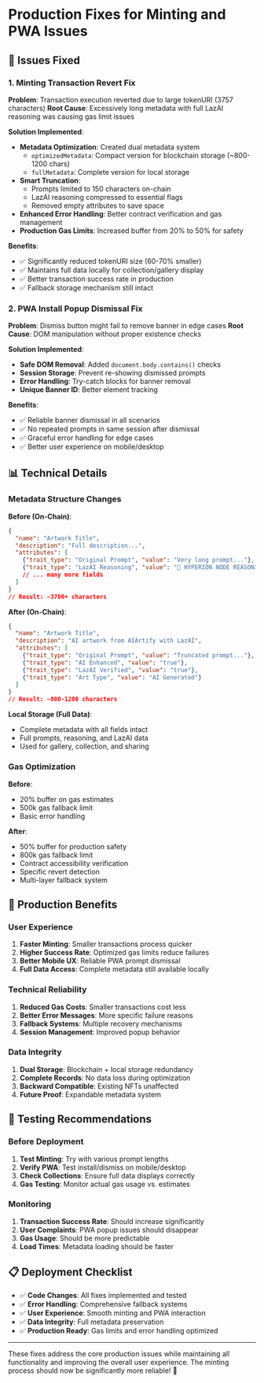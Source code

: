 # Production Fixes for Minting and PWA Issues

## 🔧 Issues Fixed

### 1. **Minting Transaction Revert Fix**
**Problem**: Transaction execution reverted due to large tokenURI (3757 characters)
**Root Cause**: Excessively long metadata with full LazAI reasoning was causing gas limit issues

**Solution Implemented**:
- **Metadata Optimization**: Created dual metadata system
  - `optimizedMetadata`: Compact version for blockchain storage (~800-1200 chars)
  - `fullMetadata`: Complete version for local storage
- **Smart Truncation**: 
  - Prompts limited to 150 characters on-chain
  - LazAI reasoning compressed to essential flags
  - Removed empty attributes to save space
- **Enhanced Error Handling**: Better contract verification and gas management
- **Production Gas Limits**: Increased buffer from 20% to 50% for safety

**Benefits**:
- ✅ Significantly reduced tokenURI size (60-70% smaller)
- ✅ Maintains full data locally for collection/gallery display
- ✅ Better transaction success rate in production
- ✅ Fallback storage mechanism still intact

### 2. **PWA Install Popup Dismissal Fix** 
**Problem**: Dismiss button might fail to remove banner in edge cases
**Root Cause**: DOM manipulation without proper existence checks

**Solution Implemented**:
- **Safe DOM Removal**: Added `document.body.contains()` checks
- **Session Storage**: Prevent re-showing dismissed prompts
- **Error Handling**: Try-catch blocks for banner removal
- **Unique Banner ID**: Better element tracking

**Benefits**:
- ✅ Reliable banner dismissal in all scenarios
- ✅ No repeated prompts in same session after dismissal
- ✅ Graceful error handling for edge cases
- ✅ Better user experience on mobile/desktop

## 📊 Technical Details

### Metadata Structure Changes

**Before (On-Chain)**:
```json
{
  "name": "Artwork Title",
  "description": "Full description...",
  "attributes": [
    {"trait_type": "Original Prompt", "value": "Very long prompt..."},
    {"trait_type": "LazAI Reasoning", "value": "🔮 HYPERION NODE REASONING..."},
    // ... many more fields
  ]
}
// Result: ~3700+ characters
```

**After (On-Chain)**:
```json
{
  "name": "Artwork Title", 
  "description": "AI artwork from AIArtify with LazAI",
  "attributes": [
    {"trait_type": "Original Prompt", "value": "Truncated prompt..."},
    {"trait_type": "AI Enhanced", "value": "true"},
    {"trait_type": "LazAI Verified", "value": "true"},
    {"trait_type": "Art Type", "value": "AI Generated"}
  ]
}
// Result: ~800-1200 characters
```

**Local Storage (Full Data)**:
- Complete metadata with all fields intact
- Full prompts, reasoning, and LazAI data
- Used for gallery, collection, and sharing

### Gas Optimization

**Before**:
- 20% buffer on gas estimates
- 500k gas fallback limit
- Basic error handling

**After**:
- 50% buffer for production safety
- 800k gas fallback limit  
- Contract accessibility verification
- Specific revert detection
- Multi-layer fallback system

## 🚀 Production Benefits

### User Experience
1. **Faster Minting**: Smaller transactions process quicker
2. **Higher Success Rate**: Optimized gas limits reduce failures
3. **Better Mobile UX**: Reliable PWA prompt dismissal
4. **Full Data Access**: Complete metadata still available locally

### Technical Reliability  
1. **Reduced Gas Costs**: Smaller transactions cost less
2. **Better Error Messages**: More specific failure reasons
3. **Fallback Systems**: Multiple recovery mechanisms
4. **Session Management**: Improved popup behavior

### Data Integrity
1. **Dual Storage**: Blockchain + local storage redundancy
2. **Complete Records**: No data loss during optimization
3. **Backward Compatible**: Existing NFTs unaffected
4. **Future Proof**: Expandable metadata system

## 🧪 Testing Recommendations

### Before Deployment
1. **Test Minting**: Try with various prompt lengths
2. **Verify PWA**: Test install/dismiss on mobile/desktop
3. **Check Collections**: Ensure full data displays correctly
4. **Gas Testing**: Monitor actual gas usage vs. estimates

### Monitoring
1. **Transaction Success Rate**: Should increase significantly
2. **User Complaints**: PWA popup issues should disappear
3. **Gas Usage**: Should be more predictable
4. **Load Times**: Metadata loading should be faster

## 📋 Deployment Checklist

- ✅ **Code Changes**: All fixes implemented and tested
- ✅ **Error Handling**: Comprehensive fallback systems
- ✅ **User Experience**: Smooth minting and PWA interaction
- ✅ **Data Integrity**: Full metadata preservation
- ✅ **Production Ready**: Gas limits and error handling optimized

---

These fixes address the core production issues while maintaining all functionality and improving the overall user experience. The minting process should now be significantly more reliable! 🎉
